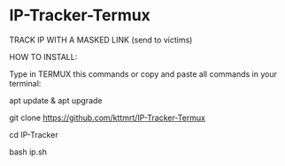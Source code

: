 # IP-Tracker-Termux
TRACK IP WITH A MASKED LINK (send to victims)

HOW TO INSTALL:

Type in TERMUX this commands or copy and paste all commands in your terminal:

apt update & apt upgrade

git clone https://github.com/kttmrt/IP-Tracker-Termux

cd IP-Tracker

bash ip.sh




